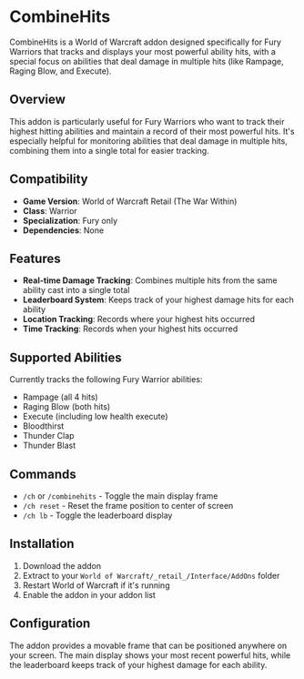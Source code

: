 # CombineHits

CombineHits is a World of Warcraft addon designed specifically for Fury Warriors that tracks and displays your most powerful ability hits, with a special focus on abilities that deal damage in multiple hits (like Rampage, Raging Blow, and Execute).

## Overview

This addon is particularly useful for Fury Warriors who want to track their highest hitting abilities and maintain a record of their most powerful hits. It's especially helpful for monitoring abilities that deal damage in multiple hits, combining them into a single total for easier tracking.

## Compatibility

- **Game Version**: World of Warcraft Retail (The War Within)
- **Class**: Warrior
- **Specialization**: Fury only
- **Dependencies**: None

## Features

- **Real-time Damage Tracking**: Combines multiple hits from the same ability cast into a single total
- **Leaderboard System**: Keeps track of your highest damage hits for each ability
- **Location Tracking**: Records where your highest hits occurred
- **Time Tracking**: Records when your highest hits occurred

## Supported Abilities

Currently tracks the following Fury Warrior abilities:
- Rampage (all 4 hits)
- Raging Blow (both hits)
- Execute (including low health execute)
- Bloodthirst
- Thunder Clap
- Thunder Blast

## Commands

- `/ch` or `/combinehits` - Toggle the main display frame
- `/ch reset` - Reset the frame position to center of screen
- `/ch lb` - Toggle the leaderboard display

## Installation

1. Download the addon
2. Extract to your `World of Warcraft/_retail_/Interface/AddOns` folder
3. Restart World of Warcraft if it's running
4. Enable the addon in your addon list

## Configuration

The addon provides a movable frame that can be positioned anywhere on your screen. The main display shows your most recent powerful hits, while the leaderboard keeps track of your highest damage for each ability.